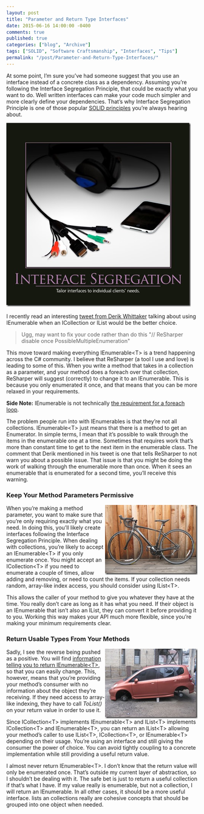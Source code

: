 ```yaml
---
layout: post
title: "Parameter and Return Type Interfaces"
date: 2015-06-16 14:00:00 -0400
comments: true
published: true
categories: ["blog", "Archive"]
tags: ["SOLID", "Software Craftsmanship", "Interfaces", "Tips"]
permalink: "/post/Parameter-and-Return-Type-Interfaces/"
---
```

<!-- more -->



<p>At some point, I’m sure you’ve had someone suggest that you use an interface instead of a concrete class as a dependency. Assuming you’re following the Interface Segregation Principle, that could be exactly what you want to do. Well written interfaces can make your code much simpler and more clearly define your dependencies. That’s why Interface Segregation Principle is one of those popular <a href="/post/SOLID-Principles-Software-Craftsmanship-Calendar-Topics" target="_blank">SOLID principles</a> you’re always hearing about.</p> <p><a href="/images/files/NP-Interface-Segregation.jpg"><img title="NP-Interface-Segregation" style="border-top: 0px; border-right: 0px; border-bottom: 0px; border-left: 0px; display: inline" border="0" alt="NP-Interface-Segregation" src="/images/files/NP-Interface-Segregation_thumb.jpg" width="486" height="484"></a> </p> <p>I recently read an interesting <a href="https://twitter.com/DerikWhittaker/status/610425115042426880" target="_blank">tweet from Derik Whittaker</a> talking about using IEnumerable when an ICollection or IList would be the better choice.&nbsp; </p> <blockquote> <p>Ugg, may want to fix your code rather than do this "// ReSharper disable once PossibleMultipleEnumeration"</p></blockquote> <p>This move toward making everything IEnumerable&lt;T&gt; is a trend happening across the C# community. I believe that ReSharper (a tool I use and love) is leading to some of this. When you write a method that takes in a collection as a parameter, and your method does a foreach over that collection, ReSharper will suggest (correctly) to change it to an IEnumerable. This is because you only enumerated it once, and that means that you can be more relaxed in your requirements. </p> <p><strong>Side Note:</strong> IEnumerable is not technically <a href="/post/Foreach-IEnumerable-IEnumerator-and-Duck-Typing" target="_blank">the requirement for a foreach loop</a>.</p> <p>The problem people run into with IEnumerables is that they’re not all collections. IEnumerable&lt;T&gt; just means that there is a method to get an Enumerator. In simple terms, I mean that it’s possible to walk through the items in the enumerable one at a time. Sometimes that requires work that’s more than constant time to get to the next item in the enumerable class. The comment that Derik mentioned in his tweet is one that tells ReSharper to not warn you about a possible issue. That issue is that you might be doing the work of walking through the enumerable more than once. When it sees an enumerable that is enumerated for a second time, you’ll receive this warning.</p> <h3>Keep Your Method Parameters Permissive</h3> <p><a href="/images/files/3364773646_ebc547a3fa_o.jpg"><img title="3364773646_ebc547a3fa_o" style="border-left-width: 0px; border-right-width: 0px; border-bottom-width: 0px; margin-left: 0px; display: inline; border-top-width: 0px; margin-right: 0px" border="0" alt="3364773646_ebc547a3fa_o" src="/images/files/3364773646_ebc547a3fa_o_thumb.jpg" width="244" align="right" height="184"></a></p> <p>When you’re making a method parameter, you want to make sure that you’re only requiring exactly what you need. In doing this, you’ll likely create interfaces following the Interface Segregation Principle. When dealing with collections, you’re likely to accept an IEnumerable&lt;T&gt; if you only enumerate once. You might accept an ICollection&lt;T&gt; if you need to enumerate a couple of times, allow adding and removing, or need to count the items. If your collection needs random, array-like index access, you should consider using IList&lt;T&gt;.&nbsp; </p> <p>This allows the caller of your method to give you whatever they have at the time. You really don’t care as long as it has what you need. If their object is an IEnumerable that isn’t also an IList, they can convert it before providing it to you. Working this way makes your API much more flexible, since you’re making your minimum requirements clear. </p> <h3>Return Usable Types From Your Methods</h3> <p><a href="/images/files/6555544311_79789a44b9_o.jpg"><img title="6555544311_79789a44b9_o" style="border-left-width: 0px; border-right-width: 0px; border-bottom-width: 0px; margin-left: 0px; display: inline; border-top-width: 0px; margin-right: 0px" border="0" alt="6555544311_79789a44b9_o" src="/images/files/6555544311_79789a44b9_o_thumb.jpg" width="244" align="right" height="184"></a> </p> <p>Sadly, I see the reverse being pushed as a positive. You will find <a href="http://stackoverflow.com/a/9855752/22381" target="_blank">information telling you to return IEnumerable&lt;T&gt;</a>, so that you can easily change. This, however, means that you’re providing your method’s consumer with no information about the object they’re receiving. If they need access to array-like indexing, they have to call <em>ToList()</em> on your return value in order to use it.</p> <p>Since ICollection&lt;T&gt; implements IEnumerable&lt;T&gt; and IList&lt;T&gt; implements ICollection&lt;T&gt; and IEnumerable&lt;T&gt;, you can return an IList&lt;T&gt; allowing your method’s caller to use IList&lt;T&gt;, ICollection&lt;T&gt;, or IEnumerable&lt;T&gt; depending on their usage. You’re using an interface and still giving the consumer the power of choice. You can avoid tightly coupling to a concrete implementation while still providing a useful return value. </p> <p>I almost never return IEnumerable&lt;T&gt;. I don’t know that the return value will only be enumerated once. That’s outside my current layer of abstraction, so I shouldn’t be dealing with it. The safe bet is just to return a useful collection if that’s what I have. If my value really is enumerable, but not a collection, I will return an IEnumerable. In all other cases, it should be a more useful interface. lists an collections really are cohesive concepts that should be grouped into one object when needed.</p>

